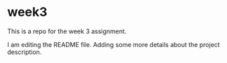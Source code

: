 # week3
This is a repo for the week 3 assignment.

I am editing the README file. Adding some more details about the project description.
